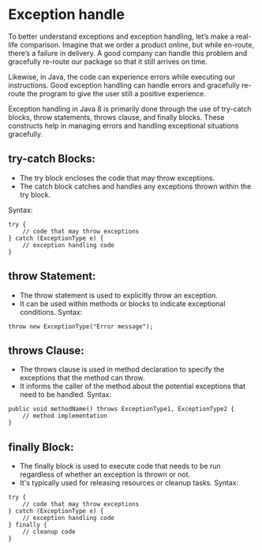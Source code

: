 # Exception handle 
To better understand exceptions and exception handling, let’s make a real-life comparison. Imagine that we order a product online, but while en-route, there’s a failure in delivery. A good company can handle this problem and gracefully re-route our package so that it still arrives on time.

Likewise, in Java, the code can experience errors while executing our instructions. Good exception handling can handle errors and gracefully re-route the program to give the user still a positive experience.

Exception handling in Java 8 is primarily done through the use of try-catch blocks, throw statements, throws clause, and finally blocks. These constructs help in managing errors and handling exceptional situations gracefully.

## try-catch Blocks:
- The try block encloses the code that may throw exceptions.
- The catch block catches and handles any exceptions thrown within the try block.

Syntax:
```
try {
    // code that may throw exceptions
} catch (ExceptionType e) {
    // exception handling code
}
```

## throw Statement:
- The throw statement is used to explicitly throw an exception.
- It can be used within methods or blocks to indicate exceptional conditions.
Syntax:
```
throw new ExceptionType("Error message");

```
## throws Clause:

- The throws clause is used in method declaration to specify the exceptions that the method can throw.
- It informs the caller of the method about the potential exceptions that need to be handled.
Syntax:
```
public void methodName() throws ExceptionType1, ExceptionType2 {
    // method implementation
}
```
## finally Block:
- The finally block is used to execute code that needs to be run regardless of whether an exception is thrown or not.
- It's typically used for releasing resources or cleanup tasks.
Syntax:
```
try {
    // code that may throw exceptions
} catch (ExceptionType e) {
    // exception handling code
} finally {
    // cleanup code
}
```